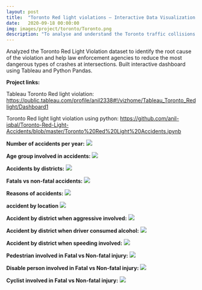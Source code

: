```yaml
---
layout: post
title:  "Toronto Red light violations – Interactive Data Visualization in Python and Tableau"
date:   2020-09-18 00:00:00
img: images/project/toronto/Toronto.png
description: "To analyse and understand the Toronto traffic collisions and the root cause of the accident, which would help the local government to take action in order to make neighbourhoods safer for driving."
---
```


Analyzed the Toronto Red Light Violation dataset to identify the root cause of the violation and help law enforcement agencies to reduce the most dangerous types of crashes at intersections. Built interactive dashboard using Tableau and Python Pandas.

**Project links:**

Tableau Toronto Red light violation: https://public.tableau.com/profile/anil2338#!/vizhome/Tableau_Toronto_Redlight/Dashboard1

Toronto Red light light violation using python: https://github.com/anil-iqbal/Toronto-Red-Light-Accidents/blob/master/Toronto%20Red%20Light%20Accidents.ipynb

**Number of accidents per year:**
![](/images/project/toronto/Numberofaccidentsperyear.PNG)

**Age group involved in accidents:**
![](/images/project/toronto/Age-group.PNG)

**Accidents by districts:**
![](/images/project/toronto/Accidents-by-districts.PNG)

**Fatals vs non-fatal accidents:**
![](/images/project/toronto/Fatalvsnonfatal.PNG)

**Reasons of accidents:**
![](/images/project/toronto/reason-of-accidents.PNG)

**accident by location**
![](/images/project/toronto/accidentbylocation.PNG)

**Accident by district when aggressive involved:**
![](/images/project/toronto/Accident-by-district-when-aggresive-involved.PNG)

**Accident by district when driver consumed alcohol:**
![](/images/project/toronto/Accident-by-district-when-driver-consumed-alcohol.PNG)

**Accident by district when speeding involved:**
![](/images/project/toronto/Accidentbydistrictwhenspeeding-involved.PNG)

**Pedestrian involved in Fatal vs Non-fatal injury:**
![](/images/project/toronto/Pedestrian-involved-in-Fatal-vs-Non-fatal-injury.PNG)

**Disable person involved in Fatal vs Non-fatal injury:**
![](/images/project/toronto/Disable-person-involved-in-Fatal-vs-Non-fatal-injury.PNG)

**Cyclist involved in Fatal vs Non-fatal injury:**
![](/images/project/toronto/Cyclist-involved-in-Fatal-vs-Non-fatal-injury.PNG)
